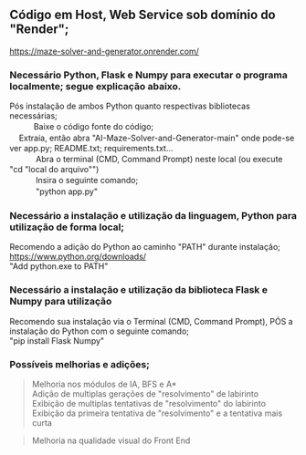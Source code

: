 ## Código em Host, Web Service sob domínio do "Render"; 
  https://maze-solver-and-generator.onrender.com/  

### Necessário Python, Flask e Numpy para executar o programa localmente; segue explicação abaixo.  

Pós instalação de ambos Python quanto respectivas bibliotecas necessárias;  
 ㅤㅤㅤBaixe o código fonte do código;  
 ㅤExtraia, então abra "AI-Maze-Solver-and-Generator-main" onde pode-se ver app.py; README.txt; requirements.txt...  
 ㅤㅤㅤ    Abra o terminal (CMD, Command Prompt) neste local (ou execute "cd "local do arquivo"")  
 ㅤㅤㅤ      Insira o seguinte comando;  
 ㅤㅤㅤ        "python app.py"  

### Necessário a instalação e utilização da linguagem, Python para utilização de forma local;  
  Recomendo a adição do Python ao caminho "PATH" durante instalação;  
    https://www.python.org/downloads/  
      "Add python.exe to PATH"  

### Necessário a instalação e utilização da biblioteca Flask e Numpy para utilização  
  Recomendo sua instalação via o Terminal (CMD, Command Prompt), PÓS a instalação do Python com o seguinte comando;  
    "pip install Flask Numpy"  
 
### Possíveis melhorias e adições;  
>Melhoria nos módulos de IA, BFS e A*  
>Adição de multiplas gerações de "resolvimento" de labirinto  
>Exibição de multiplas tentativas de "resolvimento" do labirinto  
>Exibição da primeira tentativa de "resolvimento" e a tentativa mais curta  

>Melhoria na qualidade visual do Front End  
